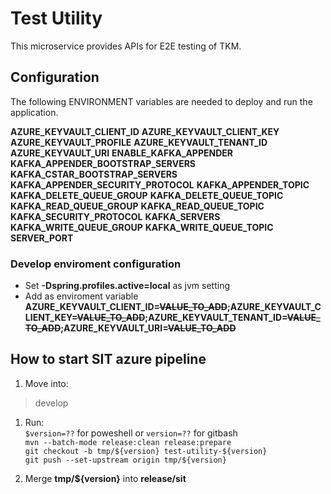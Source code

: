 # Test Utility
This microservice provides APIs for E2E testing of TKM.

## Configuration
The following ENVIRONMENT variables are needed to deploy and run the application.

**AZURE_KEYVAULT_CLIENT_ID**
**AZURE_KEYVAULT_CLIENT_KEY**
**AZURE_KEYVAULT_PROFILE**
**AZURE_KEYVAULT_TENANT_ID**
**AZURE_KEYVAULT_URI**
**ENABLE_KAFKA_APPENDER**
**KAFKA_APPENDER_BOOTSTRAP_SERVERS**
**KAFKA_CSTAR_BOOTSTRAP_SERVERS**
**KAFKA_APPENDER_SECURITY_PROTOCOL**
**KAFKA_APPENDER_TOPIC**
**KAFKA_DELETE_QUEUE_GROUP**
**KAFKA_DELETE_QUEUE_TOPIC**
**KAFKA_READ_QUEUE_GROUP**
**KAFKA_READ_QUEUE_TOPIC**
**KAFKA_SECURITY_PROTOCOL**
**KAFKA_SERVERS**
**KAFKA_WRITE_QUEUE_GROUP**
**KAFKA_WRITE_QUEUE_TOPIC**
**SERVER_PORT**

### Develop enviroment configuration
- Set **-Dspring.profiles.active=local** as jvm setting
- Add as enviroment variable **AZURE_KEYVAULT_CLIENT_ID=~~VALUE_TO_ADD~~;AZURE_KEYVAULT_CLIENT_KEY=~~VALUE_TO_ADD~~;AZURE_KEYVAULT_TENANT_ID=~~VALUE_TO_ADD~~;AZURE_KEYVAULT_URI=~~VALUE_TO_ADD~~**

## How to start SIT azure pipeline

1. Move into:
> develop

1. Run:<br>
   `$version=??` for poweshell or `version=??` for gitbash<br>
   `mvn --batch-mode release:clean release:prepare`<br>
   `git checkout -b tmp/${version} test-utility-${version}`<br>
   `git push --set-upstream origin tmp/${version}`<br>

2. Merge **tmp/${version}** into **release/sit**